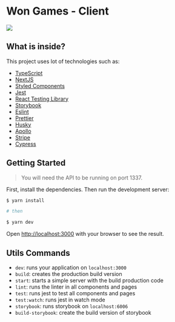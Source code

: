 # Won Games - Client

<img src="https://user-images.githubusercontent.com/26275918/159019012-0df4f3e7-511d-44da-8c35-1afb33268e4e.png">

## What is inside?

This project uses lot of technologies such as:

- [TypeScript](https://www.typescriptlang.org/)
- [NextJS](https://nextjs.org/)
- [Styled Components](https://styled-components.com/)
- [Jest](https://jestjs.io/)
- [React Testing Library](https://testing-library.com/docs/react-testing-library/intro)
- [Storybook](https://storybook.js.org/)
- [Eslint](https://eslint.org/)
- [Prettier](https://prettier.io/)
- [Husky](https://github.com/typicode/husky)
- [Apollo](https://www.apollographql.com/docs/)
- [Stripe](https://stripe.com/)
- [Cypress](https://www.cypress.io/)

## Getting Started
> You will need the API to be running on port 1337.

First, install the dependencies. Then run the development server:

```bash
$ yarn install

# then

$ yarn dev
```

Open [http://localhost:3000](http://localhost:3000) with your browser to see the result.

## Utils Commands

- `dev`: runs your application on `localhost:3000`
- `build`: creates the production build version
- `start`: starts a simple server with the build production code
- `lint`: runs the linter in all components and pages
- `test`: runs jest to test all components and pages
- `test:watch`: runs jest in watch mode
- `storybook`: runs storybook on `localhost:6006`
- `build-storybook`: create the build version of storybook
